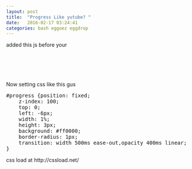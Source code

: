 ```yaml
---
layout: post
title:  "Progress Like yutube? "
date:   2016-02-17 03:24:41 
categories: bash eggoez eggdrop
---
```

added this js before your
<pre>
</head>
</pre>
<pre>
<script>

$(function() {
$("body").append($("<div></div>").attr("id", "progress"));
$("#progress").width((50 + Math.random() * 30) + "%");
});
$(window).load(function() {
$("#progress").width("101%").delay(300).fadeOut(400);
});
</script>
</pre>
Now setting css like this gus
<pre>
#progress {position: fixed;
    z-index: 100;
    top: 0;
    left: -6px;
    width: 1%;
    height: 3px;
    background: #ff0000;
    border-radius: 1px;
    transition: width 500ms ease-out,opacity 400ms linear;
}
</pre>
css load at http://cssload.net/

